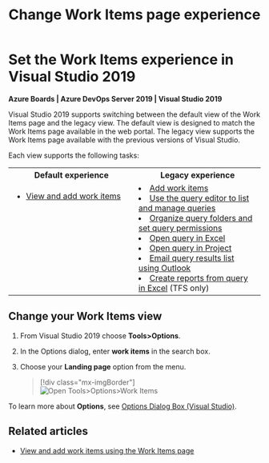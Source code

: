﻿---
title: Change Work Items page experience
titleSuffix: Azure Boards and TFS
description: Change the Work Items page setting from default to legacy in Visual Studio 2019 Team Explorer  
ms.custom: seodec18  
ms.custom: work-items
ms.technology: devops-agile
ms.assetid: EBDE0739-FAE6-4BEA-8F59-E9D20AFE5FE8
ms.author: kaelli
ms.topic: quickstart
monikerRange: '>= azure-devops-2019'
ms.date: 12/04/2018
---

# Set the Work Items experience in Visual Studio 2019

**Azure Boards | Azure DevOps Server 2019 | Visual Studio 2019**

Visual Studio 2019 supports switching between the default view of the Work Items page and the legacy view. The default view is designed to match the Work Items page available in the web portal. The legacy view supports the Work Items page available with the previous versions of Visual Studio.

Each view supports the following tasks:

<table width="100%">
<tbody valign="top">
<tr>
<th width="50%">Default experience</th>
<th width="50%">Legacy experience</th>
</tr>

<tr>
<td> 
<ul>
<li><a href="/azure/devops/boards/work-items/view-add-work-items" data-raw-source="[View and add work items](/azure/devops/boards/work-items/view-add-work-items)">View and add work items</a></li>
</ul>
</td>
<td>
<li><a href="/azure/devops/boards/backlogs/add-work-items" data-raw-source="[Add work items](/azure/devops/boards/backlogs/add-work-items)">Add work items</a></li>
<li><a href="/azure/devops/boards/queries/using-queries" data-raw-source="[Use the query editor to list and manage queries](/azure/devops/boards/queries/using-queries)">Use the query editor to list and manage queries</a></li>
<li><a href="/azure/devops/boards/queries/set-query-permissions" data-raw-source="[Organize query folders and set query permissions](/azure/devops/boards/queries/set-query-permissions)">Organize query folders and set query permissions</a></li>
<li><a href="/azure/devops/boards/backlogs/office/bulk-add-modify-work-items-excel" data-raw-source="[Open query in Excel](/azure/devops/boards/backlogs/office/bulk-add-modify-work-items-excel)">Open query in Excel</a></li>
<li><a href="/azure/devops/boards/backlogs/office/create-your-backlog-tasks-using-project" data-raw-source="[Open query in Project](/azure/devops/boards/backlogs/office/create-your-backlog-tasks-using-project)">Open query in Project</a></li>
<li><a href="/azure/devops/boards/queries/share-plans" data-raw-source="[Email query results list using Outlook](/azure/devops/boards/queries/share-plans)">Email query results list using Outlook</a></li>
<li><a href="/azure/devops/report/create-status-and-trend-excel-reports" data-raw-source="[Create reports from query in Excel](/azure/devops/report/create-status-and-trend-excel-reports)">Create reports from query in Excel</a> (TFS only)</li>
</ul>
</td>
</tr>
</tbody>
</table>

## Change your Work Items view

1. From Visual Studio 2019 choose **Tools>Options**.

1. In the Options dialog, enter **work items** in the search box.

1. Choose your **Landing page** option from the menu.

   > [!div class="mx-imgBorder"]  
   > ![Open Tools>Options>Work Items](media/set-vs-experience/option-vs-options-work-items.png)

To learn more about **Options**, see [Options Dialog Box (Visual Studio)](/visualstudio/ide/reference/options-dialog-box-visual-studio).

## Related articles

- [View and add work items using the Work Items page](view-add-work-items.md)
